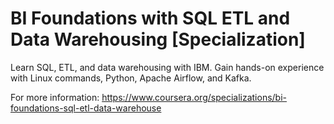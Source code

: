 # BI Foundations with SQL ETL and Data Warehousing [Specialization]
Learn SQL, ETL, and data warehousing with IBM. Gain hands-on experience with Linux commands, Python, Apache Airflow, and Kafka.

For more information: https://www.coursera.org/specializations/bi-foundations-sql-etl-data-warehouse
